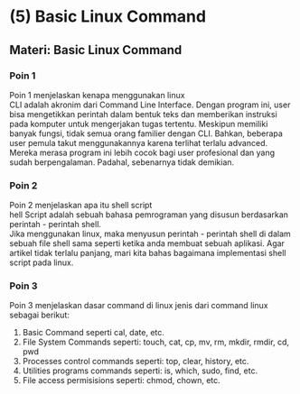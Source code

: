 # (5) Basic Linux Command

## Materi: Basic Linux Command

### Poin 1 

Poin 1 menjelaskan kenapa menggunakan linux<br>
CLI adalah akronim dari Command Line Interface. Dengan program ini, user bisa mengetikkan perintah dalam bentuk teks dan memberikan instruksi pada komputer untuk mengerjakan tugas tertentu.
Meskipun memiliki banyak fungsi, tidak semua orang familier dengan CLI. Bahkan, beberapa user pemula takut menggunakannya karena terlihat terlalu advanced. Mereka merasa program ini lebih cocok 
bagi user profesional dan yang sudah berpengalaman. Padahal, sebenarnya tidak demikian.

### Poin 2
Poin 2 menjelaskan apa itu shell script<br>
hell Script adalah sebuah bahasa pemrograman yang disusun berdasarkan perintah - perintah shell.<br>
Jika menggunakan linux, maka menyusun perintah - perintah shell di dalam sebuah file shell sama seperti ketika anda membuat sebuah aplikasi. Agar artikel tidak terlalu panjang, mari kita bahas bagaimana implementasi shell script pada linux.

### Poin 3
Poin 3 menjelaskan dasar command di linux
jenis dari command linux sebagai berikut:<br>
1. Basic Command seperti cal, date, etc.<br>
2. File System Commands seperti: touch, cat, cp, mv, rm, mkdir, rmdir, cd, pwd 
3. Processes control commands seperti: top, clear, history, etc.
4. Utilities programs commands seperti: is, which, sudo, find, etc.
5. File access permisisions seperti: chmod, chown, etc.


